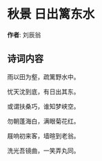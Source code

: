 # 秋景 日出篱东水

**作者**: 刘辰翁

## 诗词内容

雨以田为壑，疏篱野水中。

忧天沈到底，有日出其东。

或谓扶桑巧，谁知梦峡空。

勿朝蓬海白，满眼菊花红。

屐响初来客，墙暄到老翁。

洗光吾镜曲，一笑弄丸同。

